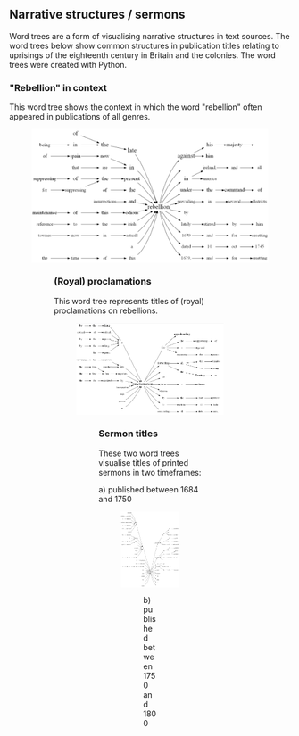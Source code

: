 
## Narrative structures / sermons

Word trees are a form of visualising narrative structures in text sources. The word trees below show common structures in publication titles relating to uprisings of the eighteenth century in Britain and the colonies. The word trees were created with Python. 

### "Rebellion" in context

This word tree shows the context in which the word "rebellion" often appeared in publications of all genres.

<figure>
<img src="./charts/WordTreeRebellion.png" align="center" width:"150"/>
<figure/>
  
### (Royal) proclamations

This word tree represents titles of (royal) proclamations on rebellions.
  
<figure>
<img src="./charts/WordTreeProclamation.png" align="center" width:"150"/>
<figure/>
  
### Sermon titles

These two word trees visualise titles of printed sermons in two timeframes:

a) published between 1684 and 1750
  
<figure>
<img src="./charts/WordTreeSermons_1684-1750.png" align="center" width:"150"/>
<figure/>
  
b) published between 1750 and 1800
  
<figure>
<img src="./charts/WordTreeSermons_1750-1800.png" align="center" width:"150"/>
<figure/>
